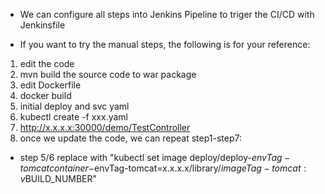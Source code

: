 - We can configure all steps into Jenkins Pipeline to triger the CI/CD with Jenkinsfile

- If you want to try the manual steps, the following is for your reference:
1. edit the code
2. mvn build the source code to war package
3. edit Dockerfile
4. docker build
5. initial deploy and svc yaml
6. kubectl create -f xxx.yaml
7. http://x.x.x.x:30000/demo/TestController
8. once we update the code, we can repeat step1-step7:
- step 5/6 replace with "kubectl set image deploy/deploy-$envTag-tomcat container-$envTag-tomcat=x.x.x.x/library/$imageTag-tomcat:v$BUILD_NUMBER"

